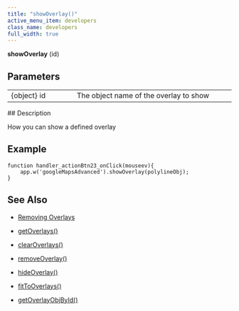 ```yaml
---
title: "showOverlay()"
active_menu_item: developers
class_name: developers
full_width: true
---
```



**showOverlay** (id)

## Parameters

<table>
<tr>
<td width="169">
{object} id

</td>
<td width="17">
</td>
<td width="694">
The object name of the overlay to show

</td>
</tr>
</table>
## Description

How you can show a defined overlay

## **Example**

    function handler_actionBtn23_onClick(mouseev){
        app.w('googleMapsAdvanced').showOverlay(polylineObj);
    }
     
     
   

## **See Also**

 - [Removing Overlays](../../../../product-guide/advanced-important-widgets/google-v3-maps-widget/working-with-overlays/removing-overlays)

 - [getOverlays()](getoverlays)

 - [clearOverlays()](clearoverlays)

 - [removeOverlay()](removeoverlay)

 - [hideOverlay()](hideoverlay)

 - [fitToOverlays()](fittooverlays)

 - [getOverlayObjById()](getoverlayobjbyidid)


